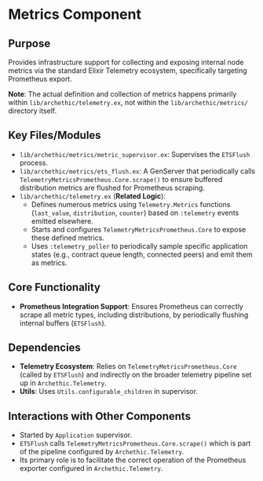 # Metrics Component

## Purpose

Provides infrastructure support for collecting and exposing internal node metrics via the standard Elixir Telemetry ecosystem, specifically targeting Prometheus export.

**Note**: The actual definition and collection of metrics happens primarily within `lib/archethic/telemetry.ex`, not within the `lib/archethic/metrics/` directory itself.

## Key Files/Modules

*   `lib/archethic/metrics/metric_supervisor.ex`: Supervises the `ETSFlush` process.
*   `lib/archethic/metrics/ets_flush.ex`: A GenServer that periodically calls `TelemetryMetricsPrometheus.Core.scrape()` to ensure buffered distribution metrics are flushed for Prometheus scraping.
*   `lib/archethic/telemetry.ex` (**Related Logic**):
    *   Defines numerous metrics using `Telemetry.Metrics` functions (`last_value`, `distribution`, `counter`) based on `:telemetry` events emitted elsewhere.
    *   Starts and configures `TelemetryMetricsPrometheus.Core` to expose these defined metrics.
    *   Uses `:telemetry_poller` to periodically sample specific application states (e.g., contract queue length, connected peers) and emit them as metrics.

## Core Functionality

*   **Prometheus Integration Support**: Ensures Prometheus can correctly scrape all metric types, including distributions, by periodically flushing internal buffers (`ETSFlush`).

## Dependencies

*   **Telemetry Ecosystem**: Relies on `TelemetryMetricsPrometheus.Core` (called by `ETSFlush`) and indirectly on the broader telemetry pipeline set up in `Archethic.Telemetry`.
*   **Utils**: Uses `Utils.configurable_children` in supervisor.

## Interactions with Other Components

*   Started by `Application` supervisor.
*   `ETSFlush` calls `TelemetryMetricsPrometheus.Core.scrape()` which is part of the pipeline configured by `Archethic.Telemetry`.
*   Its primary role is to facilitate the correct operation of the Prometheus exporter configured in `Archethic.Telemetry`. 